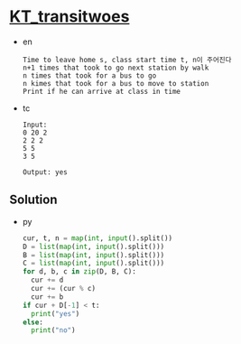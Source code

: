 # [KT_transitwoes](https://open.kattis.com/problems/transitwoes)

* en

  ```en
  Time to leave home s, class start time t, n이 주어진다
  n+1 times that took to go next station by walk
  n times that took for a bus to go
  n kimes that took for a bus to move to station
  Print if he can arrive at class in time
  ```

* tc

  ```tc
  Input:
  0 20 2
  2 2 2
  5 5
  3 5

  Output: yes
  ```

## Solution

* py

  ```py
  cur, t, n = map(int, input().split())
  D = list(map(int, input().split()))
  B = list(map(int, input().split()))
  C = list(map(int, input().split()))
  for d, b, c in zip(D, B, C):
    cur += d
    cur += (cur % c)
    cur += b
  if cur + D[-1] < t:
    print("yes")
  else:
    print("no")
  ```
